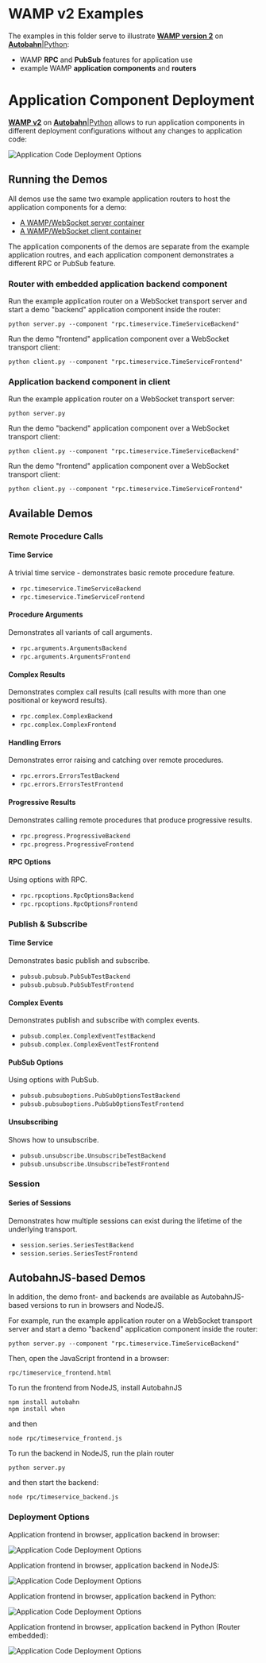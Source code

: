 # WAMP v2 Examples

The examples in this folder serve to illustrate **[WAMP version 2](https://github.com/tavendo/WAMP/blob/master/spec/README.md)** on [**Autobahn**|Python](http://autobahn.ws/):

* WAMP **RPC** and **PubSub** features for application use
* example WAMP **application components** and **routers**

# Application Component Deployment

**[WAMP v2](https://github.com/tavendo/WAMP/blob/master/spec/README.md)** on [**Autobahn**|Python](http://autobahn.ws/) allows to run application components in different deployment configurations without any changes to application code:

![Application Code Deployment Options](figures/app_code_depl_options.png)

## Running the Demos

All demos use the same two example application routers to host the application components for a demo:

 * [A WAMP/WebSocket server container](server.py)
 * [A WAMP/WebSocket client container](client.py)

The application components of the demos are separate from the example application routres, and each application component demonstrates a different RPC or PubSub feature.

### Router with embedded application backend component

Run the example application router on a WebSocket transport server and start a demo "backend" application component inside the router:

	python server.py --component "rpc.timeservice.TimeServiceBackend"

Run the demo "frontend" application component over a WebSocket transport client:

	python client.py --component "rpc.timeservice.TimeServiceFrontend"


### Application backend component in client

Run the example application router on a WebSocket transport server:

	python server.py

Run the demo "backend" application component over a WebSocket transport client:

	python client.py --component "rpc.timeservice.TimeServiceBackend"

Run the demo "frontend" application component over a WebSocket transport client:

	python client.py --component "rpc.timeservice.TimeServiceFrontend"


## Available Demos

### Remote Procedure Calls

#### Time Service

A trivial time service - demonstrates basic remote procedure feature.

 * `rpc.timeservice.TimeServiceBackend`
 * `rpc.timeservice.TimeServiceFrontend`

#### Procedure Arguments

Demonstrates all variants of call arguments.

 * `rpc.arguments.ArgumentsBackend`
 * `rpc.arguments.ArgumentsFrontend`

#### Complex Results

Demonstrates complex call results (call results with more than one positional or keyword results).

 * `rpc.complex.ComplexBackend`
 * `rpc.complex.ComplexFrontend` 

#### Handling Errors

Demonstrates error raising and catching over remote procedures.

 * `rpc.errors.ErrorsTestBackend`
 * `rpc.errors.ErrorsTestFrontend` 

#### Progressive Results

Demonstrates calling remote procedures that produce progressive results.

 * `rpc.progress.ProgressiveBackend`
 * `rpc.progress.ProgressiveFrontend` 

#### RPC Options

Using options with RPC.

 * `rpc.rpcoptions.RpcOptionsBackend`
 * `rpc.rpcoptions.RpcOptionsFrontend` 


### Publish & Subscribe

#### Time Service

Demonstrates basic publish and subscribe.

 * `pubsub.pubsub.PubSubTestBackend`
 * `pubsub.pubsub.PubSubTestFrontend`

#### Complex Events

Demonstrates publish and subscribe with complex events.

 * `pubsub.complex.ComplexEventTestBackend`
 * `pubsub.complex.ComplexEventTestFrontend`

#### PubSub Options

Using options with PubSub.

 * `pubsub.pubsuboptions.PubSubOptionsTestBackend`
 * `pubsub.pubsuboptions.PubSubOptionsTestFrontend`

#### Unsubscribing

Shows how to unsubscribe.

 * `pubsub.unsubscribe.UnsubscribeTestBackend`
 * `pubsub.unsubscribe.UnsubscribeTestFrontend`


### Session

#### Series of Sessions

Demonstrates how multiple sessions can exist during the lifetime of the underlying transport.

 * `session.series.SeriesTestBackend`
 * `session.series.SeriesTestFrontend`


## AutobahnJS-based Demos

In addition, the demo front- and backends are available as AutobahnJS-based versions to run in browsers and NodeJS.

For example, run the example application router on a WebSocket transport server and start a demo "backend" application component inside the router:

	python server.py --component "rpc.timeservice.TimeServiceBackend"

Then, open the JavaScript frontend in a browser:

    rpc/timeservice_frontend.html

To run the frontend from NodeJS, install AutobahnJS

	npm install autobahn
	npm install when

and then

	node rpc/timeservice_frontend.js

To run the backend in NodeJS, run the plain router

	python server.py

and then start the backend:

	node rpc/timeservice_backend.js

### Deployment Options

Application frontend in browser, application backend in browser:

![Application Code Deployment Options](figures/timeservice1.png)

Application frontend in browser, application backend in NodeJS:

![Application Code Deployment Options](figures/timeservice2.png)

Application frontend in browser, application backend in Python:

![Application Code Deployment Options](figures/timeservice3.png)

Application frontend in browser, application backend in Python (Router embedded):

![Application Code Deployment Options](figures/timeservice4.png)
